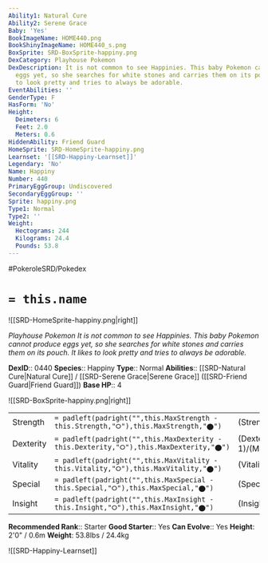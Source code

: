 ```yaml
---
Ability1: Natural Cure
Ability2: Serene Grace
Baby: 'Yes'
BookImageName: HOME440.png
BookShinyImageName: HOME440_s.png
BoxSprite: SRD-BoxSprite-happiny.png
DexCategory: Playhouse Pokemon
DexDescription: It is not common to see Happinies. This baby Pokemon cannot produce
  eggs yet, so she searches for white stones and carries them on its pouch. It likes
  to look pretty and tries to always be adorable.
EventAbilities: ''
GenderType: F
HasForm: 'No'
Height:
  Deimeters: 6
  Feet: 2.0
  Meters: 0.6
HiddenAbility: Friend Guard
HomeSprite: SRD-HomeSprite-happiny.png
Learnset: '[[SRD-Happiny-Learnset]]'
Legendary: 'No'
Name: Happiny
Number: 440
PrimaryEggGroup: Undiscovered
SecondaryEggGroup: ''
Sprite: happiny.png
Type1: Normal
Type2: ''
Weight:
  Hectograms: 244
  Kilograms: 24.4
  Pounds: 53.8
---
```


#PokeroleSRD/Pokedex

# `= this.name`

![[SRD-HomeSprite-happiny.png|right]]

*Playhouse Pokemon*
*It is not common to see Happinies. This baby Pokemon cannot produce eggs yet, so she searches for white stones and carries them on its pouch. It likes to look pretty and tries to always be adorable.*

**DexID**:: 0440
**Species**:: Happiny
**Type**:: Normal
**Abilities**:: [[SRD-Natural Cure|Natural Cure]] / [[SRD-Serene Grace|Serene Grace]] ([[SRD-Friend Guard|Friend Guard]])
**Base HP**:: 4

![[SRD-BoxSprite-happiny.png|right]]

|           |                                                                                        |                                          |
| --------- | -------------------------------------------------------------------------------------- | ---------------------------------------- |
| Strength  | `= padleft(padright("",this.MaxStrength - this.Strength,"⭘"),this.MaxStrength,"⬤")`    | (Strength::1)/(MaxStrength::2)   |
| Dexterity | `= padleft(padright("",this.MaxDexterity - this.Dexterity,"⭘"),this.MaxDexterity,"⬤")` | (Dexterity:: 1)/(MaxDexterity::3) |
| Vitality  | `= padleft(padright("",this.MaxVitality - this.Vitality,"⭘"),this.MaxVitality,"⬤")`    | (Vitality::1)/(MaxVitality::2)   |
| Special   | `= padleft(padright("",this.MaxSpecial - this.Special,"⭘"),this.MaxSpecial,"⬤")`       | (Special::1)/(MaxSpecial::2)     |
| Insight   | `= padleft(padright("",this.MaxInsight - this.Insight,"⭘"),this.MaxInsight,"⬤")`       | (Insight::1)/(MaxInsight::3)     |

**Recommended Rank**:: Starter
**Good Starter**:: Yes
**Can Evolve**:: Yes
**Height**: 2'0" / 0.6m
**Weight**: 53.8lbs / 24.4kg

![[SRD-Happiny-Learnset]]